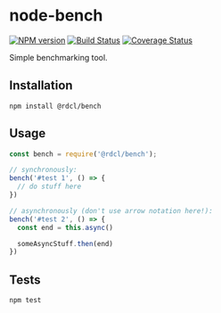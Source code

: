 # node-bench

[![NPM version][npm-image]][npm-url]
[![Build Status][travis-image]][travis-url]
[![Coverage Status][coveralls-image]][coveralls-url]

Simple benchmarking tool.

##  Installation
`npm install @rdcl/bench`

## Usage
```javascript
const bench = require('@rdcl/bench');

// synchronously:
bench('#test 1', () => {
  // do stuff here
})

// asynchronously (don't use arrow notation here!):
bench('#test 2', () => {
  const end = this.async()

  someAsyncStuff.then(end)
})
```

## Tests
`npm test`


[npm-image]: https://img.shields.io/npm/v/@rdcl/bench.svg?style=flat-square
[npm-url]: https://www.npmjs.com/package/@rdcl/bench
[travis-image]: https://img.shields.io/travis/rudiculous/node-bench/master.svg?style=flat-square
[travis-url]: https://travis-ci.org/rudiculous/node-bench
[coveralls-image]: https://img.shields.io/coveralls/rudiculous/node-bench/master.svg?style=flat-square
[coveralls-url]: https://coveralls.io/github/rudiculous/node-bench?branch=master

